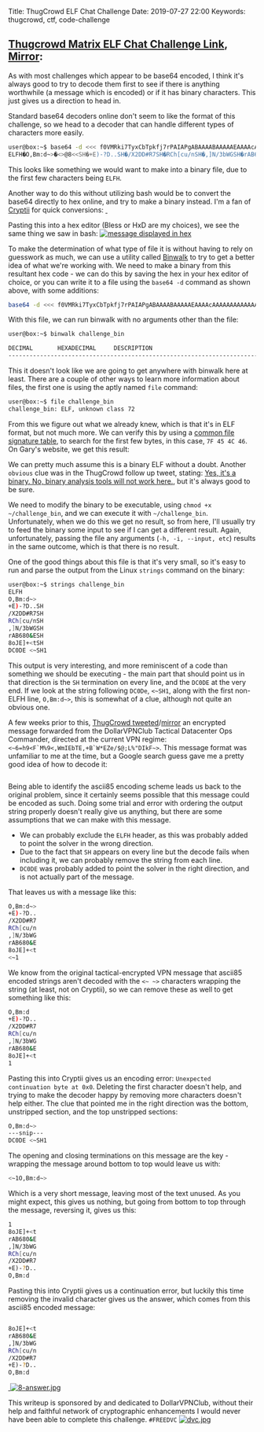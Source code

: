 Title: ThugCrowd ELF Chat Challenge
Date: 2019-07-27 22:00
Keywords: thugcrowd, ctf, code-challenge

## [Thugcrowd Matrix ELF Chat Challenge Link](https://twitter.com/thugcrowd/status/1153811494838030338), [Mirror](http://archive.is/LFPCc):

As with most challenges which appear to be base64 encoded, I think it's always good to try to decode them first to see if there is anything worthwhile (a message which is encoded) or if it has binary characters. This just gives us a direction to head in.

Standard base64 decoders online don't seem to like the format of this challenge, so we head to a decoder that can handle different types of characters more easily.
```bash
user@box:~$ base64 -d <<< f0VMRki7TyxCbTpkfj7rPAIAPgABAAAABAAAAAEAAAAcAAAAAAAAAAAAAAAAAAAAAQAAAEAAOAABAAIABDwPBQAAAAAEPA8FAAAAAFNIuytFKS0/RC4uU0i7L1gyREQjUjdTSLtSQ2hbY3UvblNIuyxdTi8zYldHU0i7ckFCNjgwJkVTSLs4b0pFXSs8dFNIu0RDMERFIDx+U0gx/+ud
ELFH�O,Bm:d~>�<>@8<<SH�+E)-?D..SH�/X2DD#R7SH�RCh[cu/nSH�,]N/3bWGSH�rAB680&ESH�8oJE]+<tSH�DC0DE <~SH1��p
```

This looks like something we would want to make into a binary file, due to the first few characters being `ELFH`.

Another way to do this without utilizing bash would be to convert the base64 directly to hex online, and try to make a binary instead. I'm a fan of [Cryptii](https://cryptii.com) for quick conversions:
<a href="/includes/static/thugcrowd_elf/2-cryptii-1.jpg" data-lightbox="2-cryptii-1" data-title="cryptii pt 1">
    <img src="/includes/thumbs/thugcrowd_elf/2-cryptii-1.jpg" title="" />
</a>
<a href="/includes/static/thugcrowd_elf/3-cryptii-2.jpg" data-lightbox="3-cryptii-2" data-title="cryptii pt 2">
    <img src="/includes/thumbs/thugcrowd_elf/3-cryptii-2.jpg" title="" />
</a>


Pasting this into a hex editor (Bless or HxD are my choices), we see the same thing we saw in bash:
<a href="/includes/static/thugcrowd_elf/4-hxd.jpg" data-lightbox="4-hxd.jpg" data-title="4-hxd.jpg">
    <img src="/includes/thumbs/thugcrowd_elf/4-hxd.jpg" title="message displayed in hex" />
</a>

To make the determination of what type of file it is without having to rely on guesswork as much, we can use a utility called [Binwalk](https://github.com/ReFirmLabs/binwalk) to try to get a better idea of what we're working with. We need to make a binary from this resultant hex code - we can do this by saving the hex in your hex editor of choice, or you can write it to a file using the `base64 -d` command as shown above, with some additions: 

```bash
base64 -d <<< f0VMRki7TyxCbTpkfj7rPAIAPgABAAAABAAAAAEAAAAcAAAAAAAAAAAAAAAAAAAAAQAAAEAAOAABAAIABDwPBQAAAAAEPA8FAAAAAFNIuytFKS0/RC4uU0i7L1gyREQjUjdTSLtSQ2hbY3UvblNIuyxdTi8zYldHU0i7ckFCNjgwJkVTSLs4b0pFXSs8dFNIu0RDMERFIDx+U0gx/+ud > ~/challenge_bin
```
With this file, we can run binwalk with no arguments other than the file:
```bash
user@box:~$ binwalk challenge_bin

DECIMAL       HEXADECIMAL     DESCRIPTION
--------------------------------------------------------------------------------
```

This it doesn't look like we are going to get anywhere with binwalk here at least. There are a couple of other ways to learn more information about files, the first one is using the aptly named `file` command:
```bash
user@box:~$ file challenge_bin 
challenge_bin: ELF, unknown class 72
```

From this we figure out what we already knew, which is that it's in ELF format, but not much more. We can verify this by using a [common file signature table](https://www.garykessler.net/library/file_sigs.html), to search for the first few bytes, in this case, `7F 45 4C 46`. On Gary's website, we get this result:
<a href="/includes/static/thugcrowd_elf/5-fst.jpg" data-lightbox="5-fst.jpg" data-title="gary kesslers awesome file signature table">
    <img src="/includes/thumbs/thugcrowd_elf/5-fst.jpg" title="" />
</a>

We can pretty much assume this is a binary ELF without a doubt. Another `obvious` clue was in the ThugCrowd follow up tweet, stating: [Yes, it's a binary. No, binary analysis tools will not work here.](https://twitter.com/thugcrowd/status/1153811747045691392), but it's always good to be sure.

We need to modify the binary to be executable, using `chmod +x ~/challenge_bin`, and we can execute it with `~/challenge_bin`. Unfortunately, when we do this we get no result, so from here, I'll usually try to feed the binary some input to see if I can get a different result. Again, unfortunately, passing the file any arguments (`-h, -i, --input, etc`) results in the same outcome, which is that there is no result. 

One of the good things about this file is that it's very small, so it's easy to run and parse the output from the Linux `strings` command on the binary:
```bash
user@box:~$ strings challenge_bin 
ELFH
O,Bm:d~>
+E)-?D..SH
/X2DD#R7SH
RCh[cu/nSH
,]N/3bWGSH
rAB680&ESH
8oJE]+<tSH
DC0DE <~SH1
```
This output is very interesting, and more reminiscent of a code than something we should be executing - the main part that should point us in that direction is the `SH` termination on every line, and the `DC0DE` at the very end. If we look at the string following `DC0De`, `<~SH1`, along with the first non-ELFH line, `O,Bm:d~>`, this is somewhat of a clue, although not quite an obvious one. 

A few weeks prior to this, [ThugCrowd tweeted](https://twitter.com/thugcrowd/status/1149142932487905281)/[mirror](http://archive.is/ZjnCE) an encrypted message forwarded from the DollarVPNClub Tactical Datacenter Ops Commander, directed at the current VPN regime: ```<~6=h9<F`M%9<,WmIEbTE,+B`W*EZe/$@;L%"DIkF~>```. This message format was unfamiliar to me at the time, but a Google search guess gave me a pretty good idea of how to decode it:

<a href="/includes/static/thugcrowd_elf/6-character-search.jpg" data-lightbox="6-character-search.jpg" data-title="character search">
    <img src="/includes/thumbs/thugcrowd_elf/6-character-search.jpg" title="" />
</a>

Being able to identify the ascii85 encoding scheme leads us back to the original problem, since it certainly seems possible that this message could be encoded as such. Doing some trial and error with ordering the output string properly doesn't really give us anything, but there are some assumptions that we can make with this message. 

- We can probably exclude the `ELFH` header, as this was probably added to point the solver in the wrong direction.
- Due to the fact that `SH` appears on every line but the decode fails when including it, we can probably remove the string from each line. 
- `DC0DE` was probably added to point the solver in the right direction, and is not actually part of the message. 

That leaves us with a message like this: 
```bash
O,Bm:d~>
+E)-?D..
/X2DD#R7
RCh[cu/n
,]N/3bWG
rAB680&E
8oJE]+<t
<~1
```

We know from the original tactical-encrypted VPN message that ascii85 encoded strings aren't decoded with the `<~ ~>` characters wrapping the string (at least, not on Cryptii), so we can remove these as well to get something like this: 

```bash
O,Bm:d
+E)-?D..
/X2DD#R7
RCh[cu/n
,]N/3bWG
rAB680&E
8oJE]+<t
1
```

Pasting this into Cryptii gives us an encoding error: `Unexpected continuation byte at 0x0`. Deleting the first character doesn't help, and trying to make the decoder happy by removing more characters doesn't help either. The clue that pointed me in the right direction was the bottom, unstripped section, and the top unstripped sections: 

```bash
O,Bm:d~>
---snip---
DC0DE <~SH1
```

The opening and closing terminations on this message are the key - wrapping the message around bottom to top would leave us with: 
```bash
<~1O,Bm:d~>
```

Which is a very short message, leaving most of the text unused. As you might expect, this gives us nothing, but going from bottom to top through the message, reversing it, gives us this: 
```bash
1
8oJE]+<t
rAB680&E
,]N/3bWG
RCh[cu/n
/X2DD#R7
+E)-?D..
O,Bm:d
```

Pasting this into Cryptii gives us a continuation error, but luckily this time removing the invalid character gives us the answer, which comes from this ascii85 encoded message:
```bash

8oJE]+<t
rAB680&E
,]N/3bWG
RCh[cu/n
/X2DD#R7
+E)-?D..
O,Bm:d
```

<a href="/includes/static/thugcrowd_elf/7-cryptii-error.jpg" data-lightbox="7-cryptii-error.jpg" data-title="cryptii error">
    <img src="/includes/thumbs/thugcrowd_elf/7-cryptii-error.jpg" title="" />
</a>
<a href="/includes/static/thugcrowd_elf/8-answer.jpg" data-lightbox="8-answer.jpg" data-title="challenge result">
    <img src="/includes/thumbs/thugcrowd_elf/8-answer.jpg" title="8-answer.jpg" />
</a>


This writeup is sponsored by and dedicated to DollarVPNClub, without their help and faithful network of cryptographic enhancements I would never have been able to complete this challenge. `#FREEDVC`
<a href="/includes/static/thugcrowd_elf/dvc.jpg" data-lightbox="8-answer.jpg" data-title="FREEDVC">
    <img src="/includes/thumbs/thugcrowd_elf/dvc.jpg" title="dvc.jpg" />
</a>